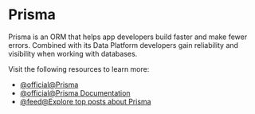 # Prisma

Prisma is an ORM that helps app developers build faster and make fewer errors. Combined with its Data Platform developers gain reliability and visibility when working with databases.

Visit the following resources to learn more:

- [@official@Prisma](https://www.prisma.io/)
- [@official@Prisma Documentation](https://www.prisma.io/docs/)
- [@feed@Explore top posts about Prisma](https://app.daily.dev/tags/prisma?ref=roadmapsh)